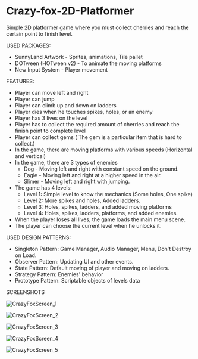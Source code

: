 # Crazy-fox-2D-Platformer

Simple 2D platformer game where you must collect cherries and reach the certain point to finish level.

USED PACKAGES:

* SunnyLand Artwork - Sprites, animations, Tile pallet
* DOTween (HOTween v2) - To animate the moving platforms
* New Input System - Player movement

FEATURES:

- Player can move left and right
- Player can jump
- Player can climb up and down on ladders
- Player dies when he touches spikes, holes, or an enemy
- Player has 3 lives on the level
- Player has to collect the required amount of cherries and reach the finish point to complete level
- Player can collect gems ( The gem is a particular item that is hard to collect.)
- In the game, there are moving platforms with various speeds (Horizontal and vertical)
- In the game, there are 3 types of enemies
  * Dog - Moving left and right with constant speed on the ground.
  * Eagle - Moving left and right at a higher speed in the air.
  * Slimer - Moving left and right with jumping.
- The game has 4 levels:
  * Level 1: Simple level to know the mechanics (Some holes, One spike)
  * Level 2: More spikes and holes, Added ladders.
  * Level 3: Holes, spikes, ladders, and added moving platforms
  * Level 4: Holes, spikes, ladders, platforms, and added enemies.
- When the player loses all lives, the game loads the main menu scene.
- The player can choose the current level when he unlocks it.

USED DESIGN PATTERNS:

- Singleton Pattern: Game Manager, Audio Manager, Menu, Don't Destroy on Load.
- Observer Pattern: Updating UI and other events.
- State Pattern: Default moving of player and moving on ladders.
- Strategy Pattern: Enemies' behavior
- Prototype Pattern: Scriptable objects of levels data

SCREENSHOTS

![CrazyFoxScreen_1](https://github.com/pavrekgames/Crazy-fox-2D-Platformer/assets/105421661/bcc6a848-8f45-4b51-8d9c-b21be737bf50)

![CrazyFoxScreen_2](https://github.com/pavrekgames/Crazy-fox-2D-Platformer/assets/105421661/79ba8c38-84e2-4ebb-b423-4bb574ecf1a5)

![CrazyFoxScreen_3](https://github.com/pavrekgames/Crazy-fox-2D-Platformer/assets/105421661/295c9cb4-4a98-4538-abfc-4f424cae2bed)

![CrazyFoxScreen_4](https://github.com/pavrekgames/Crazy-fox-2D-Platformer/assets/105421661/7beb0b03-407c-496c-9964-a908f61f468b)

![CrazyFoxScreen_5](https://github.com/pavrekgames/Crazy-fox-2D-Platformer/assets/105421661/782fadb7-f103-4973-8c8f-9e45edf39c36)



